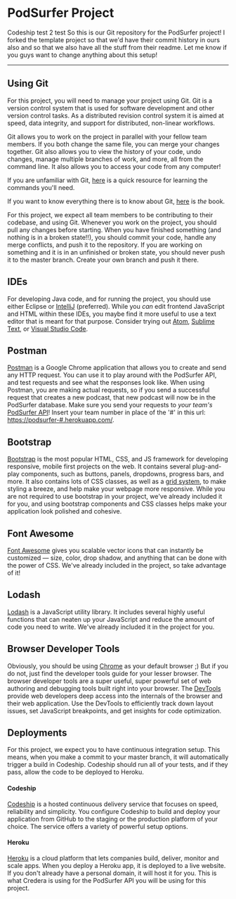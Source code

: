 # PodSurfer Project
Codeship test 2
test
So this is our Git repository for the PodSurfer project! I forked the template project so that we'd have their commit history in ours also and so that we also have all the stuff from their readme. Let me know if you guys want to change anything about this setup!

---

## Using Git
For this project, you will need to manage your project using Git. Git is a version control system that is used for software development and other version control tasks. As a distributed revision control system it is aimed at speed, data integrity, and support for distributed, non-linear workflows.

Git allows you to work on the project in parallel with your fellow team members. If you both change the same file, you can merge your changes together. Git also allows you to view the history of your code, undo changes, manage multiple branches of work, and more, all from the command line. It also allows you to access your code from any computer!

If you are unfamiliar with Git, [here](https://git-scm.com/docs/gittutorial) is a quick resource for learning the commands you'll need.

If you want to know everything there is to know about Git, [here](https://git-scm.com/book/en/v2) is *the* book.

For this project, we expect all team members to be contributing to their codebase, and using Git. Whenever you work on the project, you should pull any changes before starting. When you have finished something (and nothing is in a broken state!!), you should commit your code, handle any merge conflicts, and push it to the repository. If you are working on something and it is in an unfinished or broken state, you should never push it to the master branch. Create your own branch and push it there.

## IDEs
For developing Java code, and for running the project, you should use either Eclipse or [IntelliJ](https://www.jetbrains.com/idea/) (preferred). While you *can* edit frontend JavaScript and HTML within these IDEs, you maybe find it more useful to use a text editor that is meant for that purpose. Consider trying out [Atom](https://atom.io/), [Sublime Text](https://www.sublimetext.com/), or [Visual Studio Code](https://code.visualstudio.com/).

## Postman
[Postman](https://www.getpostman.com/) is a Google Chrome application that allows you to create and send any HTTP request. You can use it to play around with the PodSurfer API, and test requests and see what the responses look like. When using Postman, you are making actual requests, so if you send a successful request that creates a new podcast, that new podcast will now be in the PodSurfer database. Make sure you send your requests to *your team's* [PodSurfer API](https://podsurfer-1.herokuapp.com/)! Insert your team number in place of the '#' in this url: [https://podsurfer-#.herokuapp.com/](https://podsurfer-1.herokuapp.com/).

## Bootstrap
[Bootstrap](http://getbootstrap.com/) is the most popular HTML, CSS, and JS framework for developing responsive, mobile first projects on the web. It contains several plug-and-play components, such as buttons, panels, dropdowns, progress bars, and more. It also contains lots of CSS classes, as well as a [grid system](http://getbootstrap.com/css/#grid), to make styling a breeze, and help make your webpage more responsive. While you are not required to use bootstrap in your project, we've already included it for you, and using bootstrap components and CSS classes helps make your application look polished and cohesive.

## Font Awesome
[Font Awesome](http://fontawesome.io/icons/) gives you scalable vector icons that can instantly be customized — size, color, drop shadow, and anything that can be done with the power of CSS. We've already included in the project, so take advantage of it!

## Lodash
[Lodash](https://lodash.com/docs) is a JavaScript utility library. It includes several highly useful functions that can neaten up your JavaScript and reduce the amount of code you need to write. We've already included it in the project for you.

## Browser Developer Tools
Obviously, you should be using [Chrome](https://www.google.com/chrome/browser/desktop/index.html) as your default browser ;) But if you do not, just find the developer tools guide for your lesser browser. The browser developer tools are a super useful, super powerful set of web authoring and debugging tools built right into your browser. The [DevTools](https://developer.chrome.com/devtools) provide web developers deep access into the internals of the browser and their web application. Use the DevTools to efficiently track down layout issues, set JavaScript breakpoints, and get insights for code optimization.

## Deployments
For this project, we expect you to have continuous integration setup. This means, when you make a commit to your master branch, it will automatically trigger a build in Codeship. Codeship should run all of your tests, and if they pass, allow the code to be deployed to Heroku.

#### Codeship
[Codeship](https://codeship.com/) is a hosted continuous delivery service that focuses on speed, reliability and simplicity. You configure Codeship to build and deploy your application from GitHub to the staging or the production platform of your choice. The service offers a variety of powerful setup options.

#### Heroku
[Heroku](https://www.heroku.com/) is a cloud platform that lets companies build, deliver, monitor and scale apps. When you deploy a Heroku app, it is deployed to a live website. If you don't already have a personal domain, it will host it for you. This is what Credera is using for the PodSurfer API you will be using for this project.
